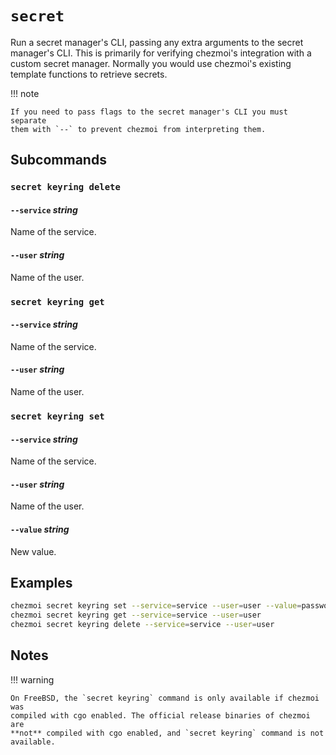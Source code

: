 # `secret`

Run a secret manager's CLI, passing any extra arguments to the secret manager's
CLI. This is primarily for verifying chezmoi's integration with a custom secret
manager. Normally you would use chezmoi's existing template functions to retrieve secrets.

!!! note

    If you need to pass flags to the secret manager's CLI you must separate
    them with `--` to prevent chezmoi from interpreting them.

## Subcommands

### `secret keyring delete`

#### `--service` *string*

Name of the service.

#### `--user` *string*

Name of the user.

### `secret keyring get`

#### `--service` *string*

Name of the service.

#### `--user` *string*

Name of the user.

### `secret keyring set`

#### `--service` *string*

Name of the service.

#### `--user` *string*

Name of the user.

#### `--value` *string*

New value.

## Examples

```sh
chezmoi secret keyring set --service=service --user=user --value=password
chezmoi secret keyring get --service=service --user=user
chezmoi secret keyring delete --service=service --user=user
```

## Notes

!!! warning

    On FreeBSD, the `secret keyring` command is only available if chezmoi was
    compiled with cgo enabled. The official release binaries of chezmoi are
    **not** compiled with cgo enabled, and `secret keyring` command is not
    available.
